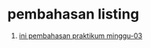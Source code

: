<h1> pembahasan listing </h1>

1. [ini pembahasan praktikum minggu-03](minggu-03/penjelasanpraktikum.md)





